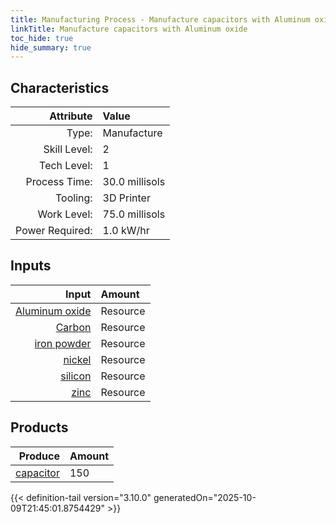 ```yaml
---
title: Manufacturing Process - Manufacture capacitors with Aluminum oxide
linkTitle: Manufacture capacitors with Aluminum oxide
toc_hide: true
hide_summary: true
---
```

<!-- This is generated by the MarsSim HelpGenertor, do not edit. -->


## Characteristics

| Attribute      | Value |
|--------:|:------|
|Type:|Manufacture|
|Skill Level:|2|
|Tech Level:|1|
|Process Time:|30.0 millisols|
|Tooling:|3D Printer|
|Work Level:|75.0 millisols|
|Power Required:|1.0 kW/hr|

## Inputs

| Input      | Amount |
|--------:|:------|
|[Aluminum oxide](/docs/definitions/resource/aluminum-oxide)|Resource|0.2 kg|
|[Carbon](/docs/definitions/resource/carbon)|Resource|1.0 kg|
|[iron powder](/docs/definitions/resource/iron-powder)|Resource|0.05 kg|
|[nickel](/docs/definitions/resource/nickel)|Resource|0.05 kg|
|[silicon](/docs/definitions/resource/silicon)|Resource|1.0 kg|
|[zinc](/docs/definitions/resource/zinc)|Resource|0.05 kg|

## Products


| Produce      | Amount |
|--------:|:------|
|[capacitor](/docs/definitions/part/capacitor)|150|



{{< definition-tail version="3.10.0" generatedOn="2025-10-09T21:45:01.8754429" >}}



